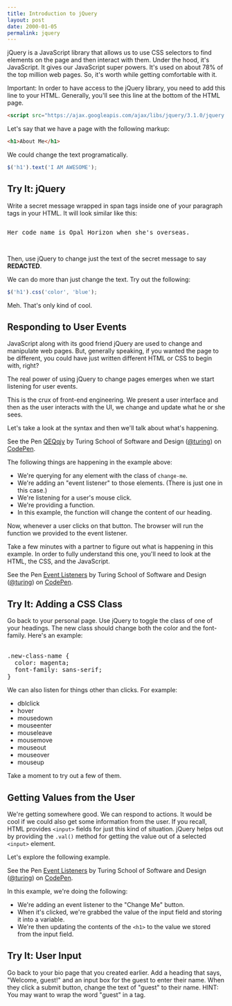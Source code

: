```yaml
---
title: Introduction to jQuery
layout: post
date: 2000-01-05
permalink: jquery
---
```


jQuery is a JavaScript library that allows us to use CSS selectors to find elements on the page and then interact with them. Under the hood, it's JavaScript. It gives our JavaScript super powers. It's used on about 78% of the top million web pages. So, it's worth while getting comfortable with it.

Important: In order to have access to the jQuery library, you need to add this line to your HTML. Generally, you'll see this line at the bottom of the HTML page. 

```html
<script src="https://ajax.googleapis.com/ajax/libs/jquery/3.1.0/jquery.min.js"></script>
```

Let's say that we have a page with the following markup:

```html
<h1>About Me</h1>
```

We could change the text programatically.

```js
$('h1').text('I AM AWESOME');
```

<div class="try-it">
<h2>Try It: jQuery</h2>

Write a secret message wrapped in span tags inside one of your paragraph tags in your HTML. It will look similar like this:

<pre>
<p>Her code name is <span class="secret message">Opal Horizon</span> when she's overseas.</p>
</pre>

Then, use jQuery to change just the text of the secret message to say **REDACTED**.
</div>

We can do more than just change the text. Try out the following:

```js
$('h1').css('color', 'blue');
```

Meh. That's only kind of cool. 

## Responding to User Events

JavaScript along with its good friend jQuery are used to change and manipulate web pages. But, generally speaking, if you wanted the page to be different, you could have just written different HTML or CSS to begin with, right?

The real power of using jQuery to change pages emerges when we start listening for user events.

This is the crux of front-end engineering. We present a user interface and then as the user interacts with the UI, we change and update what he or she sees.

Let's take a look at the syntax and then we'll talk about what's happening.

<p data-height="300" data-theme-id="23788" data-slug-hash="QEQwjy" data-default-tab="js,result" data-user="turing" data-embed-version="2" class="codepen">See the Pen <a href="http://codepen.io/team/turing/pen/QEQwjy">QEQqjy</a> by Turing School of Software and Design (<a href="http://codepen.io/turing">@turing</a>) on <a href="http://codepen.io">CodePen</a>.</p>


The following things are happening in the example above:

- We're querying for any element with the class of `change-me`.
- We're adding an "event listener" to those elements. (There is just one in this case.)
- We're listening for a user's mouse click.
- We're providing a function.
- In this example, the function will change the content of our heading.

Now, whenever a user clicks on that button. The browser will run the function we provided to the event listener.

Take a few minutes with a partner to figure out what is happening in this example. In order to fully understand this one, you'll need to look at the HTML, the CSS, and the JavaScript. 

<p data-height="300" data-theme-id="23788" data-slug-hash="gMPdzx" data-default-tab="js,result" data-user="turing" data-embed-version="2" class="codepen">See the Pen <a href="http://codepen.io/team/turing/pen/gMPdzx/">Event Listeners</a> by Turing School of Software and Design (<a href="http://codepen.io/turing">@turing</a>) on <a href="http://codepen.io">CodePen</a>.</p>

<div class="try-it">
<h2>Try It: Adding a CSS Class</h2>

Go back to your personal page. Use jQuery to toggle the class of one of your headings. The new class should change both the color and the font-family. Here's an example:
<br><br>
<pre>
.new-class-name {
  color: magenta;
  font-family: sans-serif;
}
</pre>
</div>

We can also listen for things other than clicks. For example: 

- dblclick
- hover
- mousedown
- mouseenter
- mouseleave
- mousemove
- mouseout
- mouseover
- mouseup

Take a moment to try out a few of them.

## Getting Values from the User

We're getting somewhere good. We can respond to actions. It would be cool if we could also get some information from the user. If you recall, HTML provides `<input>` fields for just this kind of situation. jQuery helps out by providing the `.val()` method for getting the value out of a selected `<input>` element.

Let's explore the following example.

<p data-height="300" data-theme-id="23788" data-slug-hash="YWwOmQ" data-default-tab="js,result" data-user="turing" data-embed-version="2" class="codepen">See the Pen <a href="http://codepen.io/team/turing/pen/YWwOmQ/">Event Listeners</a> by Turing School of Software and Design (<a href="http://codepen.io/turing">@turing</a>) on <a href="http://codepen.io">CodePen</a>.</p>

In this example, we're doing the following:

- We're adding an event listener to the "Change Me" button.
- When it's clicked, we're grabbed the value of the input field and storing it into a variable.
- We're then updating the contents of the `<h1>` to the value we stored from the input field.

<div class="try-it">
<h2>Try It: User Input</h2>

Go back to your bio page that you created earlier. Add a heading that says, "Welcome, guest!" and an input box for the guest to enter their name. When they click a submit button, change the text of "guest" to their name. HINT: You may want to wrap the word "guest" in a <span></span> tag. 
</div>
